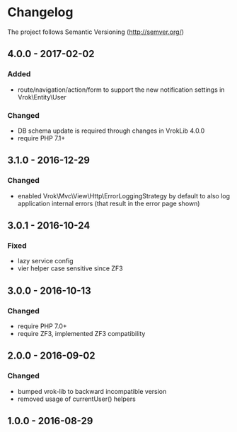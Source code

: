 # Changelog

The project follows Semantic Versioning (http://semver.org/)

## 4.0.0 - 2017-02-02
### Added
- route/navigation/action/form to support the new notification settings
  in Vrok\Entity\User
### Changed
- DB schema update is required through changes in VrokLib 4.0.0
- require PHP 7.1+

## 3.1.0 - 2016-12-29
### Changed
- enabled Vrok\Mvc\View\Http\ErrorLoggingStrategy by default to also log
  application internal errors (that result in the error page shown)

## 3.0.1 - 2016-10-24
### Fixed
- lazy service config
- vier helper case sensitive since ZF3

## 3.0.0 - 2016-10-13
### Changed
- require PHP 7.0+
- require ZF3, implemented ZF3 compatibility

## 2.0.0 - 2016-09-02
### Changed
- bumped vrok-lib to backward incompatible version
- removed usage of currentUser() helpers

## 1.0.0 - 2016-08-29